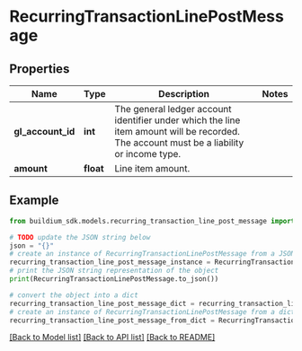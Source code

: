 # RecurringTransactionLinePostMessage


## Properties

Name | Type | Description | Notes
------------ | ------------- | ------------- | -------------
**gl_account_id** | **int** | The general ledger account identifier under which the line item amount will be recorded. The account must be a liability or income type. | 
**amount** | **float** | Line item amount. | 

## Example

```python
from buildium_sdk.models.recurring_transaction_line_post_message import RecurringTransactionLinePostMessage

# TODO update the JSON string below
json = "{}"
# create an instance of RecurringTransactionLinePostMessage from a JSON string
recurring_transaction_line_post_message_instance = RecurringTransactionLinePostMessage.from_json(json)
# print the JSON string representation of the object
print(RecurringTransactionLinePostMessage.to_json())

# convert the object into a dict
recurring_transaction_line_post_message_dict = recurring_transaction_line_post_message_instance.to_dict()
# create an instance of RecurringTransactionLinePostMessage from a dict
recurring_transaction_line_post_message_from_dict = RecurringTransactionLinePostMessage.from_dict(recurring_transaction_line_post_message_dict)
```
[[Back to Model list]](../README.md#documentation-for-models) [[Back to API list]](../README.md#documentation-for-api-endpoints) [[Back to README]](../README.md)



